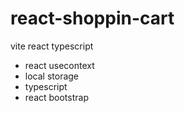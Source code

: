 # react-shoppin-cart
vite react typescript

- react usecontext
- local storage
- typescript 
- react bootstrap
